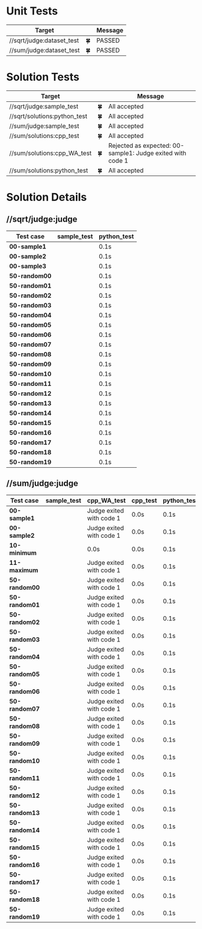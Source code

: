 # Unit Tests

| Target | | Message |
| --- | --- | --- |
| //sqrt/judge:dataset_test | 🍀 | PASSED |
| //sum/judge:dataset_test | 🍀 | PASSED |
# Solution Tests

| Target | | Message |
| --- | --- | --- |
| //sqrt/judge:sample_test | 🍀 | All accepted |
| //sqrt/solutions:python_test | 🍀 | All accepted |
| //sum/judge:sample_test | 🍀 | All accepted |
| //sum/solutions:cpp_test | 🍀 | All accepted |
| //sum/solutions:cpp_WA_test | 🍀 | Rejected as expected: 00-sample1: Judge exited with code 1 |
| //sum/solutions:python_test | 🍀 | All accepted |
# Solution Details

## //sqrt/judge:judge

| Test case | sample_test | python_test |
| --- | --- | --- |
| **00-sample1** |  | 0.1s |
| **00-sample2** |  | 0.1s |
| **00-sample3** |  | 0.1s |
| **50-random00** |  | 0.1s |
| **50-random01** |  | 0.1s |
| **50-random02** |  | 0.1s |
| **50-random03** |  | 0.1s |
| **50-random04** |  | 0.1s |
| **50-random05** |  | 0.1s |
| **50-random06** |  | 0.1s |
| **50-random07** |  | 0.1s |
| **50-random08** |  | 0.1s |
| **50-random09** |  | 0.1s |
| **50-random10** |  | 0.1s |
| **50-random11** |  | 0.1s |
| **50-random12** |  | 0.1s |
| **50-random13** |  | 0.1s |
| **50-random14** |  | 0.1s |
| **50-random15** |  | 0.1s |
| **50-random16** |  | 0.1s |
| **50-random17** |  | 0.1s |
| **50-random18** |  | 0.1s |
| **50-random19** |  | 0.1s |
## //sum/judge:judge

| Test case | sample_test | cpp_WA_test | cpp_test | python_test |
| --- | --- | --- | --- | --- |
| **00-sample1** |  | Judge exited with code 1 | 0.0s | 0.1s |
| **00-sample2** |  | Judge exited with code 1 | 0.0s | 0.1s |
| **10-minimum** |  | 0.0s | 0.0s | 0.1s |
| **11-maximum** |  | Judge exited with code 1 | 0.0s | 0.1s |
| **50-random00** |  | Judge exited with code 1 | 0.0s | 0.1s |
| **50-random01** |  | Judge exited with code 1 | 0.0s | 0.1s |
| **50-random02** |  | Judge exited with code 1 | 0.0s | 0.1s |
| **50-random03** |  | Judge exited with code 1 | 0.0s | 0.1s |
| **50-random04** |  | Judge exited with code 1 | 0.0s | 0.1s |
| **50-random05** |  | Judge exited with code 1 | 0.0s | 0.1s |
| **50-random06** |  | Judge exited with code 1 | 0.0s | 0.1s |
| **50-random07** |  | Judge exited with code 1 | 0.0s | 0.1s |
| **50-random08** |  | Judge exited with code 1 | 0.0s | 0.1s |
| **50-random09** |  | Judge exited with code 1 | 0.0s | 0.1s |
| **50-random10** |  | Judge exited with code 1 | 0.0s | 0.1s |
| **50-random11** |  | Judge exited with code 1 | 0.0s | 0.1s |
| **50-random12** |  | Judge exited with code 1 | 0.0s | 0.1s |
| **50-random13** |  | Judge exited with code 1 | 0.0s | 0.1s |
| **50-random14** |  | Judge exited with code 1 | 0.0s | 0.1s |
| **50-random15** |  | Judge exited with code 1 | 0.0s | 0.1s |
| **50-random16** |  | Judge exited with code 1 | 0.0s | 0.1s |
| **50-random17** |  | Judge exited with code 1 | 0.0s | 0.1s |
| **50-random18** |  | Judge exited with code 1 | 0.0s | 0.1s |
| **50-random19** |  | Judge exited with code 1 | 0.0s | 0.1s |
